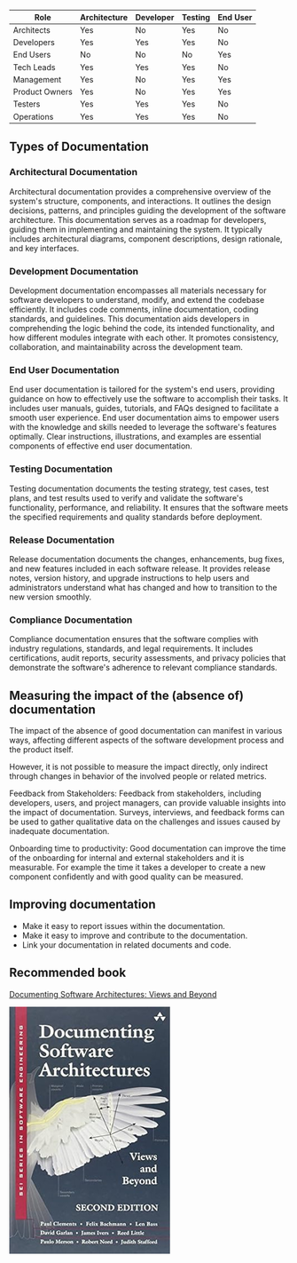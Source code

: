 


| Role           | Architecture | Developer | Testing | End User |
|----------------|--------------|-----------|---------|----------|
| Architects     | Yes          | No        | Yes     | No       |
| Developers     | Yes          | Yes       | Yes     | No       |
| End Users      | No           | No        | No      | Yes      |
| Tech Leads     | Yes          | Yes       | Yes     | No       |
| Management     | Yes          | No        | Yes     | Yes      |
| Product Owners | Yes          | No        | Yes     | Yes      |
| Testers        | Yes          | Yes       | Yes     | No       |
| Operations     | Yes          | Yes       | Yes     | No       |

## Types of Documentation

### Architectural Documentation

Architectural documentation provides a comprehensive overview of the system's structure, components, and interactions. It outlines the design decisions, patterns, and principles guiding the development of the software architecture. This documentation serves as a roadmap for developers, guiding them in implementing and maintaining the system. It typically includes architectural diagrams, component descriptions, design rationale, and key interfaces.

### Development Documentation

Development documentation encompasses all materials necessary for software developers to understand, modify, and extend the codebase efficiently. It includes code comments, inline documentation, coding standards, and guidelines. This documentation aids developers in comprehending the logic behind the code, its intended functionality, and how different modules integrate with each other. It promotes consistency, collaboration, and maintainability across the development team.

### End User Documentation

End user documentation is tailored for the system's end users, providing guidance on how to effectively use the software to accomplish their tasks. It includes user manuals, guides, tutorials, and FAQs designed to facilitate a smooth user experience. End user documentation aims to empower users with the knowledge and skills needed to leverage the software's features optimally. Clear instructions, illustrations, and examples are essential components of effective end user documentation.

### Testing Documentation

Testing documentation documents the testing strategy, test cases, test plans, and test results used to verify and validate the software's functionality, performance, and reliability. It ensures that the software meets the specified requirements and quality standards before deployment.

### Release Documentation

Release documentation documents the changes, enhancements, bug fixes, and new features included in each software release. It provides release notes, version history, and upgrade instructions to help users and administrators understand what has changed and how to transition to the new version smoothly.

### Compliance Documentation

Compliance documentation ensures that the software complies with industry regulations, standards, and legal requirements. It includes certifications, audit reports, security assessments, and privacy policies that demonstrate the software's adherence to relevant compliance standards.

## Measuring the impact of the (absence of) documentation

The impact of the absence of good documentation can manifest in various ways, affecting different aspects of the software development process and the product itself.

However, it is not possible to measure the impact directly, only indirect through changes in behavior of the involved people or related metrics.

Feedback from Stakeholders: Feedback from stakeholders, including developers, users, and project managers, can provide valuable insights into the impact of documentation. Surveys, interviews, and feedback forms can be used to gather qualitative data on the challenges and issues caused by inadequate documentation.

Onboarding time to productivity: Good documentation can improve the time of the onboarding for internal and external stakeholders and it is measurable. For example the time it takes a developer to create a new component confidently and with good quality can be measured.

## Improving documentation

* Make it easy to report issues within the documentation.
* Make it easy to improve and contribute to the documentation.
* Link your documentation in related documents and code.

## Recommended book

[Documenting Software Architectures: Views and Beyond]((https://www.amazon.de/-/en/dp/0321552687))

[![Documenting Software Architectures: Views and Beyond](/assets/images/books/documenting-software-architecture.jpg)](https://www.amazon.de/-/en/dp/0321552687)